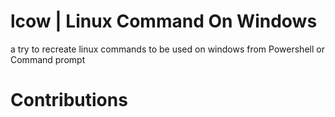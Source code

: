 # lcow | Linux Command On Windows

a try to recreate linux commands to be used on windows from Powershell or Command prompt

# Contributions
